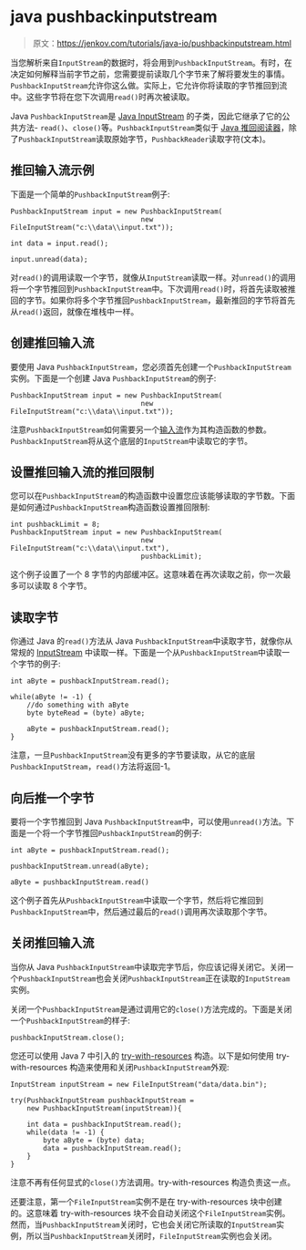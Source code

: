 # java pushbackinputstream

> 原文：<https://jenkov.com/tutorials/java-io/pushbackinputstream.html>

当您解析来自`InputStream`的数据时，将会用到`PushbackInputStream`。有时，在决定如何解释当前字节之前，您需要提前读取几个字节来了解将要发生的事情。`PushbackInputStream`允许你这么做。实际上，它允许你将读取的字节推回到流中。这些字节将在您下次调用`read()`时再次被读取。

Java `PushbackInputStream`是 [Java InputStream](inputstream.html) 的子类，因此它继承了它的公共方法- `read()`、`close()`等。`PushbackInputStream`类似于 [Java 推回阅读器](pushbackreader.html)，除了`PushbackInputStream`读取原始字节，`PushbackReader`读取字符(文本)。

## 推回输入流示例

下面是一个简单的`PushbackInputStream`例子:

```
PushbackInputStream input = new PushbackInputStream(
                                new FileInputStream("c:\\data\\input.txt"));

int data = input.read();

input.unread(data);

```

对`read()`的调用读取一个字节，就像从`InputStream`读取一样。对`unread()`的调用将一个字节推回到`PushbackInputStream`中。下次调用`read()`时，将首先读取被推回的字节。如果你将多个字节推回`PushbackInputStream`，最新推回的字节将首先从`read()`返回，就像在堆栈中一样。

## 创建推回输入流

要使用 Java `PushbackInputStream`，您必须首先创建一个`PushbackInputStream`实例。下面是一个创建 Java `PushbackInputStream`的例子:

```
PushbackInputStream input = new PushbackInputStream(
                                new FileInputStream("c:\\data\\input.txt"));

```

注意`PushbackInputStream`如何需要另一个[输入流](inputstream)作为其构造函数的参数。`PushbackInputStream`将从这个底层的`InputStream`中读取它的字节。

## 设置推回输入流的推回限制

您可以在`PushbackInputStream`的构造函数中设置您应该能够读取的字节数。下面是如何通过`PushbackInputStream`构造函数设置推回限制:

```
int pushbackLimit = 8;
PushbackInputStream input = new PushbackInputStream(
                                new FileInputStream("c:\\data\\input.txt"),
                                pushbackLimit);

```

这个例子设置了一个 8 字节的内部缓冲区。这意味着在再次读取之前，你一次最多可以读取 8 个字节。

## 读取字节

你通过 Java 的`read()`方法从 Java `PushbackInputStream`中读取字节，就像你从常规的 [InputStream](/inputstream.html) 中读取一样。下面是一个从`PushbackInputStream`中读取一个字节的例子:

```
int aByte = pushbackInputStream.read();

while(aByte != -1) {
    //do something with aByte
    byte byteRead = (byte) aByte;

    aByte = pushbackInputStream.read();
}

```

注意，一旦`PushbackInputStream`没有更多的字节要读取，从它的底层`PushbackInputStream`，`read()`方法将返回-1。

## 向后推一个字节

要将一个字节推回到 Java `PushbackInputStream`中，可以使用`unread()`方法。下面是一个将一个字节推回`PushbackInputStream`的例子:

```
int aByte = pushbackInputStream.read();

pushbackInputStream.unread(aByte);

aByte = pushbackInputStream.read()

```

这个例子首先从`PushbackInputStream`中读取一个字节，然后将它推回到`PushbackInputStream`中，然后通过最后的`read()`调用再次读取那个字节。

## 关闭推回输入流

当你从 Java `PushbackInputStream`中读取完字节后，你应该记得关闭它。关闭一个`PushbackInputStream`也会关闭`PushbackInputStream`正在读取的`InputStream`实例。

关闭一个`PushbackInputStream`是通过调用它的`close()`方法完成的。下面是关闭一个`PushbackInputStream`的样子:

```
pushbackInputStream.close();

```

您还可以使用 Java 7 中引入的 [try-with-resources](/java-exception-handling/try-with-resources.html) 构造。以下是如何使用 try-with-resources 构造来使用和关闭`PushbackInputStream`外观:

```
InputStream inputStream = new FileInputStream("data/data.bin");

try(PushbackInputStream pushbackInputStream =
    new PushbackInputStream(inputStream)){

    int data = pushbackInputStream.read();
    while(data != -1) {
        byte aByte = (byte) data;
        data = pushbackInputStream.read();
    }
}

```

注意不再有任何显式的`close()`方法调用。try-with-resources 构造负责这一点。

还要注意，第一个`FileInputStream`实例不是在 try-with-resources 块中创建的。这意味着 try-with-resources 块不会自动关闭这个`FileInputStream`实例。然而，当`PushbackInputStream`关闭时，它也会关闭它所读取的`InputStream`实例，所以当`PushbackInputStream`关闭时，`FileInputStream`实例也会关闭。